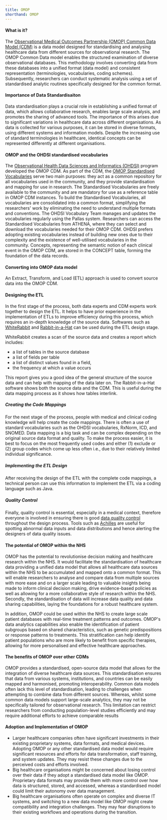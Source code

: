 ```yaml
---
title: OMOP
shorthand: OMOP
---
```



#### What is it?
The [Observational Medical Outcomes Partnership (OMOP) Common Data Model (CDM)](https://www.ohdsi.org/data-standardization/) is a data model designed for standardising and analysing healthcare data from different sources for observational research. The OMOP Common Data model enables the structured examination of diverse observational databases. This methodology involves converting data from these databases into a unified format (data model) and consistent representation (terminologies, vocabularies, coding schemes). Subsequently, researchers can conduct systematic analysis using a set of standardised analytic routines specifically designed for the common format.

#### Importance of Data Standardisaiton
Data standardisation plays a crucial role in establishing a unified format of data, which allows collaborative research, enables large scale analysis, and promotes the sharing of advanced tools. The importance of this arises due to significant variations in healthcare data across different organisations. As data is collected for various purposes, it can be stored in diverse formats, using different systems and information models. Despite the increasing use of standard terminologies in healthcare, identical concepts can be represented differently at different organisations.  

#### OMOP and the OHDSI standardised vocabularies
The [Observational Health Data Sciences and Informatics (OHDSI)](https://www.ohdsi.org/) program developed the OMOP CDM. As part of the CDM, the [OMOP Standardised Vocabularies](https://ohdsi.github.io/TheBookOfOhdsi/StandardizedVocabularies.html) serve two main purposes: they act as a common repository for all vocabularies used in the community, and they provide standardisation and mapping for use in research. The Standardised Vocabularies are freely available to the community and are mandatory for use as a reference table in OMOP CDM instances.
To build the Standardised Vocabularies, all vocabularies are consolidated into a common format, simplifying the researchers' work by eliminating the need to understand multiple formats and conventions. The OHDSI Vocabulary Team manages and updates the vocabularies regularly using the Pallas system. Researchers can access the Standardised Vocabularies from ATHENA, where they can select and download the vocabularies needed for their OMOP CDM. OHDSI prefers adopting existing vocabularies instead of building new ones due to their complexity and the existence of well-utilised vocabularies in the community. Concepts, representing the semantic notion of each clinical event in the OMOP CDM, are stored in the CONCEPT table, forming the foundation of the data records.

#### Converting into OMOP data model 
An Extract, Transform, and Load (ETL) approach is used to convert source data into the OMOP CDM.

#### Designing the ETL 
In the first stage of the process, both data experts and CDM experts work together to design the ETL. It helps to have prior experience in the implementation of ETLs to improve efficiency during this process, which requires an in-depth knowledge of  the source data. Softwares such as [WhiteRabbit](https://www.ohdsi.org/analytic-tools/whiterabbit-for-etl-design/) and [Rabbit-in-a-Hat](https://ohdsi.github.io/WhiteRabbit/RabbitInAHat.html) can be used during the ETL design stage.

WhiteRabbit creates a scan of the source data and creates a report which includes:
- a list of tables in the source database 
- a list of fields per table
- a list of distinct values found in a field,
- the frequency at which a value occurs

This report gives you a good idea of the general structure of the source data and can help with mapping of the data later on. The Rabbit-in-a-Hat software shows both the source data and the CDM. This is useful during the data mapping process as it shows how tables interlink.

##### Creating the Code Mappings
For the next stage of the process, people with medical and clinical coding knowledge will help create the code mappings. There is often a use of standard vocabularies such as the OHDSI vocabularies, RxNorm, ICD, and SNOMED. Data mapping is a big task and can be complex depending on the original source data format and quality. To make the process easier, it is best to focus on the most frequently used codes and either (1) exclude or (2) group codes which come up less often i.e., due to their relatively limited individual significance.

##### Implementing the ETL Design 
After receiving the design of the ETL with the complete code mappings, a technical person can use this information to implement the ETL via a coding language such as Java. 

##### Quality Control 
Finally, quality control is essential, especially in a medical context, therefore everyone is involved in ensuring there is good [data quality control](https://ohdsi.github.io/TheBookOfOhdsi/DataQuality.html#data-quality-in-general) throughout the design process. Tools such as [Achilles](https://ohdsi.github.io/TheBookOfOhdsi/DataQuality.html#achillesInPractice) are useful for spotting abnormal data inputs and data distributions and hence alerting the designers of data quality issues.

#### The potential of OMOP within the NHS
OMOP has the potential to revolutionise decision making and healthcare research within the NHS. It would facilitate the standardisation of healthcare data providing a unified data model that allows all healthcare data sources within the NHS to be accumulated and mapped onto a common format. This will enable researchers to analyse and compare data from multiple sources with more ease and on a larger scale leading to valuable insights being made to inform clinical decision making, drive evidence-based policies as well as allowing for a more collaborative style of research within the NHS. Secondly, the standardisation of data will increase data quality and data sharing capabilities, laying the foundations for a robust healthcare system.

In addition, OMOP could be used within the NHS to create large scale patient databases with real-time treatment patterns and outcomes. OMOP's data analytics capabilities also enable the identification of patient subgroups based on shared characteristics, such as genetic predispositions or response patterns to treatments. This stratification can help identify patient populations who are more likely to benefit from specific therapies, allowing for more personalised and effective healthcare approaches.

#### The benefits of OMOP over other CDMs 
OMOP provides a standardised, open-source data model that allows for the integration of diverse healthcare data sources. This standardisation ensures that data from various systems, institutions, and countries can be easily mapped and harmonised, promoting interoperability. Common data models often lack this level of standardisation, leading to challenges when attempting to combine data from different sources. Whereas, whilst some common data models support large-scale analytics, they may not be specifically tailored for observational research. This limitation can restrict researchers from conducting population-level studies efficiently and may require additional efforts to achieve comparable results
 
#### Adoption and Implementation of OMOP
- Larger healthcare companies often have significant investments in their existing proprietary systems, data formats, and medical devices. Adopting OMOP or any other standardised data model would require significant resources and efforts for data transformation, staff training, and system updates. They may resist these changes due to the perceived costs and efforts involved.
- Big healthcare organisations might be concerned about losing control over their data if they adopt a standardised data model like OMOP. Proprietary data formats may provide them with more control over how data is structured, stored, and accessed, whereas a standardised model could limit their autonomy over data management.
- Big healthcare organisations often operate on complex and diverse IT systems, and switching to a new data model like OMOP might create compatibility and integration challenges. They may fear disruptions to their existing workflows and operations during the transition.
